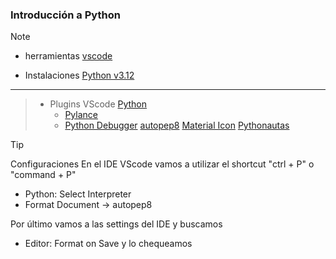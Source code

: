 ### Introducción a Python



> [!NOTE] 
> * herramientas
>   [vscode](https://code.visualstudio.com/download)
>
> * Instalaciones
> [Python v3.12](https://www.python.org/downloads/)
> 
>

---

> * Plugins VScode
> [Python](https://marketplace.visualstudio.com/items?itemName=ms-python.python)
>   * [Pylance](https://marketplace.visualstudio.com/items?itemName=ms-python.vscode-pylance)
>   * [Python Debugger](https://marketplace.visualstudio.com/items?itemName=ms-python.debugpy)
> [autopep8](https://marketplace.visualstudio.com/items?itemName=ms-python.autopep8)
> [Material Icon](https://marketplace.visualstudio.com/items?itemName=PKief.material-icon-theme)
> [Pythonautas](https://marketplace.visualstudio.com/items?itemName=Pythonautas.Pythonautas)
>

> [!TIP]
> Configuraciones
>  En el IDE VScode vamos a utilizar el shortcut "ctrl + P" o "command + P"
>   - Python: Select Interpreter
>   - Format Document -> autopep8
>   
>  Por último vamos a las settings del IDE y buscamos 
>   - Editor: Format on Save y lo chequeamos
>   

